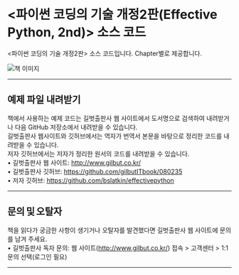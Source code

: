 # <파이썬 코딩의 기술 개정2판(Effective Python, 2nd)> 소스 코드

<파이썬 코딩의 기술 개정2판> 소스 코드입니다. Chapter별로 제공합니다. 

![책 이미지](https://gimg.gilbut.co.kr/book/BN002890/rn_view_BN002890.jpg)

---

## 예제 파일 내려받기
책에서 사용하는 예제 코드는 길벗출판사 웹 사이트에서 도서명으로 검색하여 내려받거나 다음 GitHub 저장소에서 
내려받을 수 있습니다. </br>
길벗출판사 웹사이트와 깃허브에서는 역자가 번역서 본문을 바탕으로 정리한 코드를 내려받을 수 있습니다. </br>
저자 깃허브에서는 저자가 정리한 원서의 코드를 내려받을 수 있습니다. </br>
• 길벗출판사 웹 사이트: http://www.gilbut.co.kr/ </br>
• 길벗출판사 깃허브: https://github.com/gilbutITbook/080235 </br>
• 저자 깃허브: https://github.com/bslatkin/effectivepython </br>

---

## 문의 및 오탈자
책을 읽다가 궁금한 사항이 생기거나 오탈자를 발견했다면 길벗출판사 웹 사이트에 문의를 남겨 주세요.</br>
• 길벗출판사 독자 문의: 웹 사이트(http://www.gilbut.co.kr/) 접속 > 고객센터 > 1:1 문의 선택(로그인 필요) </br>
 
---
